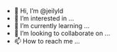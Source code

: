 - 👋 Hi, I’m @jeilyld
- 👀 I’m interested in ...
- 🌱 I’m currently learning ...
- 💞️ I’m looking to collaborate on ...
- 📫 How to reach me ...

<!---
jeilyld/jeilyld is a ✨ special ✨ repository because its `README.md` (this file) appears on your GitHub profile.
You can click the Preview link to take a look at your changes.
--->
